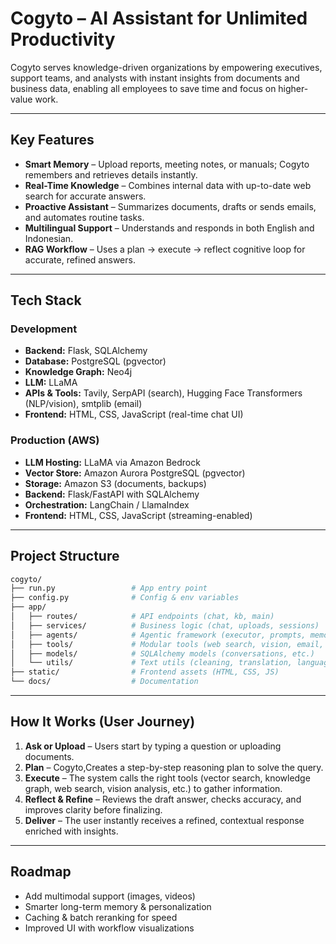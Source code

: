 # Cogyto – AI Assistant for Unlimited Productivity  

Cogyto serves knowledge-driven organizations by empowering executives, support teams, and analysts with instant insights from documents and business data, enabling all employees to save time and focus on higher-value work.

---

## Key Features  
- **Smart Memory** – Upload reports, meeting notes, or manuals; Cogyto remembers and retrieves details instantly.
- **Real-Time Knowledge** – Combines internal data with up-to-date web search for accurate answers.
- **Proactive Assistant** – Summarizes documents, drafts or sends emails, and automates routine tasks.
- **Multilingual Support** – Understands and responds in both English and Indonesian.
- **RAG Workflow** – Uses a plan → execute → reflect cognitive loop for accurate, refined answers.
---

## Tech Stack  

### Development  
- **Backend:** Flask, SQLAlchemy  
- **Database:** PostgreSQL (pgvector) 
- **Knowledge Graph:** Neo4j  
- **LLM:** LLaMA  
- **APIs & Tools:** Tavily, SerpAPI (search), Hugging Face Transformers (NLP/vision), smtplib (email)  
- **Frontend:** HTML, CSS, JavaScript (real-time chat UI)  

### Production (AWS)  
- **LLM Hosting:** LLaMA via Amazon Bedrock
- **Vector Store:** Amazon Aurora PostgreSQL (pgvector)  
- **Storage:** Amazon S3 (documents, backups)  
- **Backend:** Flask/FastAPI with SQLAlchemy  
- **Orchestration:** LangChain / LlamaIndex  
- **Frontend:** HTML, CSS, JavaScript (streaming-enabled)  

---

## Project Structure  

```bash
cogyto/
├── run.py                 # App entry point
├── config.py              # Config & env variables
├── app/
│   ├── routes/            # API endpoints (chat, kb, main)
│   ├── services/          # Business logic (chat, uploads, sessions)
│   ├── agents/            # Agentic framework (executor, prompts, memory manager)
│   ├── tools/             # Modular tools (web search, vision, email, knowledge graph)
│   ├── models/            # SQLAlchemy models (conversations, etc.)
│   └── utils/             # Text utils (cleaning, translation, language detection)
├── static/                # Frontend assets (HTML, CSS, JS)
└── docs/                  # Documentation
```
---
## How It Works (User Journey)  

1. **Ask or Upload** – Users start by typing a question or uploading documents.  
2. **Plan** – Cogyto,Creates a step-by-step reasoning plan to solve the query.  
3. **Execute** – The system calls the right tools (vector search, knowledge graph, web search, vision analysis, etc.) to gather information.  
4. **Reflect & Refine** – Reviews the draft answer, checks accuracy, and improves clarity before finalizing.  
5. **Deliver** – The user instantly receives a refined, contextual response enriched with insights.  

---

## Roadmap
- Add multimodal support (images, videos)
- Smarter long-term memory & personalization
- Caching & batch reranking for speed
- Improved UI with workflow visualizations
